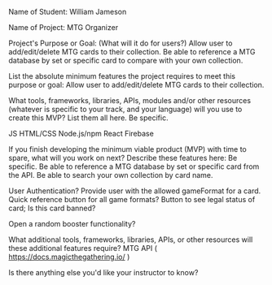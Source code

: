Name of Student: William Jameson

Name of Project: MTG Organizer

Project's Purpose or Goal: (What will it do for users?)
Allow user to add/edit/delete MTG cards to their collection. Be able to reference a MTG database by set or specific card to compare with your own collection.

List the absolute minimum features the project requires to meet this purpose or goal:
Allow user to add/edit/delete MTG cards to their collection.

What tools, frameworks, libraries, APIs, modules and/or other resources (whatever is specific to your track, and your language) will you use to create this MVP? List them all here. Be specific.

JS
HTML/CSS
Node.js/npm
React
Firebase

If you finish developing the minimum viable product (MVP) with time to spare, what will you work on next? Describe these features here: Be specific.
Be able to reference a MTG database by set or specific card from the API.
Be able to search your own collection by card name.

User Authentication?
Provide user with the allowed gameFormat for a card.
Quick reference button for all game formats?
Button to see legal status of card; Is this card banned?

Open a random booster functionality?

What additional tools, frameworks, libraries, APIs, or other resources will these additional features require?
MTG API ( https://docs.magicthegathering.io/ )


Is there anything else you'd like your instructor to know?
